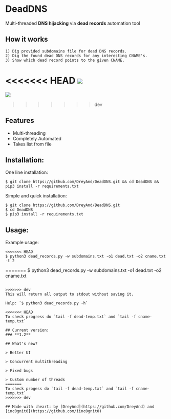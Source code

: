 # DeadDNS
 Multi-threaded **DNS hijacking** via **dead records** automation tool

## How it works
```
1) Dig provided subdomains file for dead DNS records.
2) Dig the found dead DNS records for any interesting CNAME's. 
3) Show which dead record points to the given CNAME.
```

<<<<<<< HEAD
![](https://j.gifs.com/ANvnK3.gif)
=======
![](https://j.gifs.com/jZoEJB.gif)
>>>>>>> dev

## Features
- Multi-threading
- Completely Automated
- Takes list from file

## Installation:
One line installation:
```
$ git clone https://github.com/DreyAnd/DeadDNS.git && cd DeadDNS && pip3 install -r requirements.txt
```

Simple and quick installation:
```
$ git clone https://github.com/DreyAnd/DeadDNS.git
$ cd DeadDNS
$ pip3 install -r requirements.txt
```

## Usage:

Example usage:
```
<<<<<<< HEAD
$ python3 dead_records.py -w subdomains.txt -o1 dead.txt -o2 cname.txt -t 2
```
=======
$ python3 dead_records.py -w subdomains.txt -o1 dead.txt -o2 cname.txt
```

>>>>>>> dev
This will return all output to stdout without saving it.

Help: `$ python3 dead_records.py -h`

<<<<<<< HEAD
To check progress do `tail -f dead-temp.txt` and `tail -f cname-temp.txt`

## Current version:
### **1.2**

## What's new?

> Better UI

> Concurrent multithreading

> Fixed bugs

> Custom number of threads
=======
To check progess do `tail -f dead-temp.txt` and `tail -f cname-temp.txt`
>>>>>>> dev

## Made with :heart: by [DreyAnd](https://github.com/DreyAnd) and [inc0gnit0](https://github.com/iinc0gnit0)

